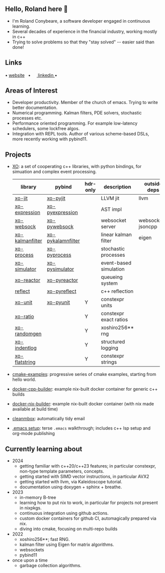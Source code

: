 ## Hello,  Roland here 👋
- I'm Roland Conybeare, a software developer engaged in continuous learning.
- Several decades of experience in the financial industry, working mostly in c++
- Trying to solve problems so that they "stay solved" -- easier said than done!

## Links
• <a href="https://rconybea.github.io/web">website</a>
&nbsp;
• <a href="https://www.linkedin.com/in/roland-conybeare-3640ab4" rel="noreferer">
   <img src="https://skillicons.dev/icons?i=linkedin" width="16px"> linkedin
  <a>
•

## Areas of Interest
- Developer productivity.  Member of the church of emacs.  Trying to write better documentation.
- Numerical programming.  Kalman filters, PDE solvers, stochastic processes etc.
- Performance oriented programming.  For example low-latency schedulers,  some lockfree algos.
- Integration with REPL tools.  Author of various scheme-based DSLs,  more recently working with pybind11.

## Projects
- <a href="https://rconybea.github.io/web/sw/xo.html">XO</a>: a set of cooperating c++ libraries, with python bindings, for simuation and complex event processing.

   | library                                                                   | pybind                                                                        | hdr-only | description            | outside deps        |
   |---------------------------------------------------------------------------|-------------------------------------------------------------------------------|----------|------------------------|---------------------|
   | <a href="https://github.com/Rconybea/xo-jit">xo-jit</a>                   | <a href="https://github.com/Rconybea/xo-pyjit">xo-pyjit</a>                   |          | LLVM jit               | llvm                |
   | <a href="https://github.com/Rconybea/xo-expression">xo-expression</a>     | <a href="https://github.com/Rconybea/xo-pyexpression">xo-pyexpression</a>     |          | AST impl               |                     |
   | <a href="https://github.com/Rconybea/xo-websock">xo-websock</a>           | <a href="https://github.com/Rconybea/xo-pwebsock">xo-pywebsock</a>            |          | websocket server       | websockets, jsoncpp |
   | <a href="https://github.com/Rconybea/xo-kalmanfilter">xo-kalmanfilter</a> | <a href="https://github.com/Rconybea/xo-pykalmanfilter">xo-pykalamnfilter</a> |          | linear kalman filter   | eigen               |
   | <a href="https://github.com/Rconybea/xo-process">xo-process</a>           | <a href="https://github.com/Rconybea/xo-pyprocess">xo-pyprocess</a>           |          | stochastic processes   |                     |
   | <a href="https://github.com/Rconybea/xo-simulator">xo-simulator</a>       | <a href="https://github.com/Rconybea/xo-pysimulator">xo-pysimulator</a>       |          | event-based simulation |                     |
   | <a href="https://github.com/Rconybea/xo-reactor">xo-reactor</a>           | <a href="https://github.com/Rconybea/xo-pyreactor">xo-pyreactor</a>           |          | queueing system        |                     |
   | <a href="https://github.com/Rconybea/xo-reflect">reflect</a>              | <a href="https://github.com/Rconybea/xo-pyreflect">xo-pyreflect</a>           |          | c++ reflection         |                     |
   | <a href="https://github.com/Rconybea/xo-unit">xo-unit</a>                 | <a href="https://github.com/Rconybea/xo-pyunit">xo-pyunit</a>                 | Y        | constexpr units        |                     |
   | <a href="https://github.com/Rconybea/xo-ratio">xo-ratio</a>               |                                                                               | Y        | constexpr exact ratios |                     |
   | <a href="https://github.com/Rconybea/randomgen">xo-randomgen</a>          |                                                                               | Y        | xoshiro256** rng       |                     |
   | <a href="https://github.com/Rconybea/indentlog">xo-indentlog</a>          |                                                                               | Y        | structured logging     |                     |
   | <a href="https://github.com/Rconybea/xo-flatstring">xo-flatstring</a>     |                                                                               | Y        | constexpr strings      |                     |

- <a href="https://github.com/rconybea/cmake-examples">cmake-examples</a>: progressive series of cmake examples, starting from hello world.
- <a href="https://github.com/rconybea/docker-cpp-builder">docker-cpp-builder</a>: example nix-built docker container for generic c++ builds
- <a href="https://github.com/rconybea/docker-nix-builder">docker-nix-builder</a>: example nix-built docker container (with nix made available at build time)
- <a href="https://rconybea.github.io/web/env/cleanmbox.html">cleanmbox</a>: automatically tidy email
- <a href="https://rconybea.github.io/web/env/emacs-setup.html">.emacs setup</a>: terse `.emacs` walkthrough; includes c++ lsp setup and org-mode publishing

## Currently learning about
- 2024
  - getting familiar with c++20/c++23 features;  in particular constexpr, non-type template parameters, concepts.
  - getting started with SIMD vector instructions,  in particular AVX2
  - getting started with llvm,  via Kaleidoscope tutorial.
  - documentation using doxygen + sphinx + breathe.
- 2023
  - in-memory B-tree
  - learning how to put nix to work,  in particular for projects not present in nixpkgs.
  - continuous integration using github actions.
  - custom docker containers for github CI, automagically prepared via nix.
  - diving into cmake, focusing on multi-repo builds
- 2022
  - xoshiro256**;  fast RNG.
  - kalman filter using Eigen for matrix algorithms.
  - websockets
  - pybind11
- once upon a time
  - garbage collection algorithms.

<!--
**Rconybea/rconybea** is a ✨ _special_ ✨ repository because its `README.md` (this file) appears on your GitHub profile.

Here are some ideas to get you started:

- 🔭 I’m currently working on ...
- 🌱 I’m currently learning ...
- 👯 I’m looking to collaborate on ...
- 🤔 I’m looking for help with ...
- 💬 Ask me about ...
- 📫 How to reach me: ...
- 😄 Pronouns: ...
- ⚡ Fun fact: ...
-->
